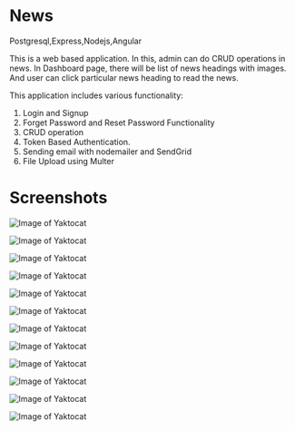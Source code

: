 # News
Postgresql,Express,Nodejs,Angular

This is a web based application. In this, admin can do CRUD operations in news. In Dashboard page, there will be list of news
headings with images. 
And user can click particular news heading to read the news.

This application includes various functionality:
1. Login and Signup 
2. Forget Password and Reset Password Functionality
3. CRUD operation
4. Token Based Authentication.
5. Sending email with nodemailer and SendGrid
6. File Upload using Multer

# Screenshots

![Image of Yaktocat](https://github.com/Nehasunal/News/blob/master/frontend/src/assets/Screenshot%20(164).png)

![Image of Yaktocat](https://github.com/Nehasunal/News/blob/master/frontend/src/assets/Screenshot%20(165).png)

![Image of Yaktocat](https://github.com/Nehasunal/News/blob/master/frontend/src/assets/Screenshot%20(167).png)

![Image of Yaktocat](https://github.com/Nehasunal/News/blob/master/frontend/src/assets/Screenshot%20(169).png)

![Image of Yaktocat](https://github.com/Nehasunal/News/blob/master/frontend/src/assets/Screenshot%20(170).png)

![Image of Yaktocat](https://github.com/Nehasunal/News/blob/master/frontend/src/assets/Screenshot%20(171).png)

![Image of Yaktocat](https://github.com/Nehasunal/News/blob/master/frontend/src/assets/Screenshot%20(172).png)

![Image of Yaktocat](https://github.com/Nehasunal/News/blob/master/frontend/src/assets/Screenshot%20(173).png)

![Image of Yaktocat](https://github.com/Nehasunal/News/blob/master/frontend/src/assets/Screenshot%20(174).png)

![Image of Yaktocat](https://github.com/Nehasunal/News/blob/master/frontend/src/assets/Screenshot%20(175).png)

![Image of Yaktocat](https://github.com/Nehasunal/News/blob/master/frontend/src/assets/Screenshot%20(177).png)

![Image of Yaktocat](https://github.com/Nehasunal/News/blob/master/frontend/src/assets/Screenshot%20(178).png)
